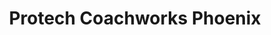 ---
title: "Protech Coachworks Phoenix"
url: /phoenix/protech-coachworks-phoenix/
shop: car repair
---